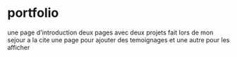 # portfolio 
une page d'introduction
deux pages avec deux projets fait lors de mon sejour a la cite
une page pour ajouter des temoignages et une autre pour les afficher
 
